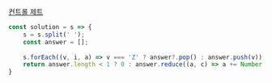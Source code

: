[컨트롤 제트](https://school.programmers.co.kr/learn/courses/30/lessons/120853)

```js
const solution = s => {
    s = s.split(' ');
    const answer = [];
    
    s.forEach((v, i, a) => v === 'Z' ? answer?.pop() : answer.push(v));   
    return answer.length < 1 ? 0 : answer.reduce((a, c) => a += Number(c), 0);
}
```